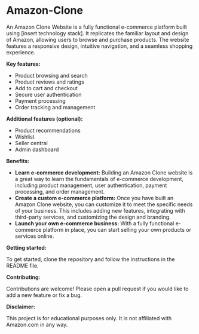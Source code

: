 # Amazon-Clone

An Amazon Clone Website is a fully functional e-commerce platform built using [insert technology stack]. It replicates the familiar layout and design of Amazon, allowing users to browse and purchase products. The website features a responsive design, intuitive navigation, and a seamless shopping experience.

**Key features:**

* Product browsing and search
* Product reviews and ratings
* Add to cart and checkout
* Secure user authentication
* Payment processing
* Order tracking and management

**Additional features (optional):**

* Product recommendations
* Wishlist
* Seller central
* Admin dashboard

**Benefits:**

* **Learn e-commerce development:** Building an Amazon Clone website is a great way to learn the fundamentals of e-commerce development, including product management, user authentication, payment processing, and order management.
* **Create a custom e-commerce platform:** Once you have built an Amazon Clone website, you can customize it to meet the specific needs of your business. This includes adding new features, integrating with third-party services, and customizing the design and branding.
* **Launch your own e-commerce business:** With a fully functional e-commerce platform in place, you can start selling your own products or services online.

**Getting started:**

To get started, clone the repository and follow the instructions in the README file.

**Contributing:**

Contributions are welcome! Please open a pull request if you would like to add a new feature or fix a bug.


**Disclaimer:**

This project is for educational purposes only. It is not affiliated with Amazon.com in any way.
